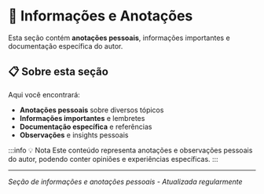 # 📝 Informações e Anotações

Esta seção contém **anotações pessoais**, informações importantes e documentação específica do autor.

## 📋 Sobre esta seção

Aqui você encontrará:

- **Anotações pessoais** sobre diversos tópicos
- **Informações importantes** e lembretes
- **Documentação específica** e referências
- **Observações** e insights pessoais

:::info 💡 Nota
Este conteúdo representa anotações e observações pessoais do autor, podendo conter opiniões e experiências específicas.
:::

---

*Seção de informações e anotações pessoais - Atualizada regularmente*